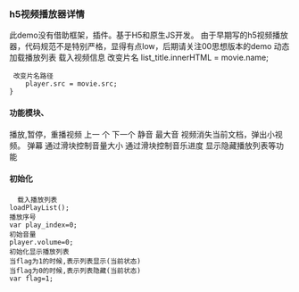 ### h5视频播放器详情
此demo没有借助框架，插件。基于H5和原生JS开发。
由于早期写的h5视频播放器，代码规范不是特别严格，显得有点low，后期请关注00思想版本的demo
动态加载播放列表
载入视频信息
        改变片名
        list_title.innerHTML = movie.name;
  
     改变片名路径
        player.src = movie.src;
    }
#### 功能模块、
播放,暂停，重播视频
上一   个
下一个
静音
最大音 
视频消失当前文档，弹出小视频。
弹幕
通过滑块控制音量大小
通过滑块控制音乐进度
显示隐藏播放列表等功能

#### 初始化
      载入播放列表
    loadPlayList();
    播放序号
    var play_index=0;
    初始音量
    player.volume=0;
    初始化显示播放列表
    当flag为1的时候,表示列表显示(当前状态)
    当flag为0的时候,表示列表隐藏(当前状态)
    var flag=1;


